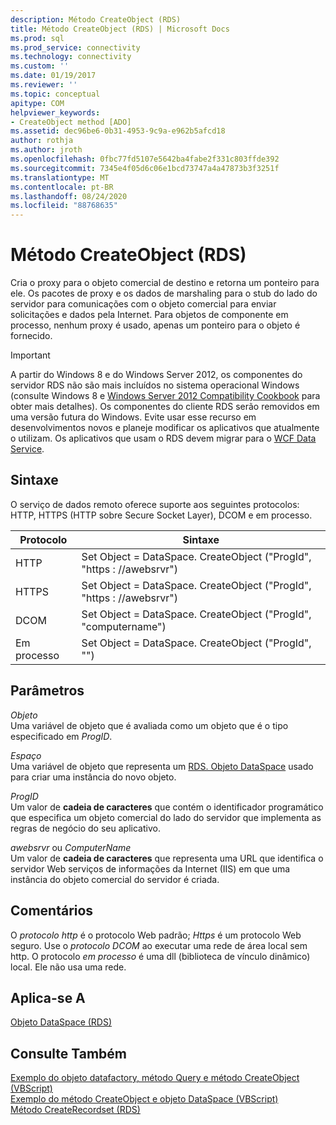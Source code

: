 ```yaml
---
description: Método CreateObject (RDS)
title: Método CreateObject (RDS) | Microsoft Docs
ms.prod: sql
ms.prod_service: connectivity
ms.technology: connectivity
ms.custom: ''
ms.date: 01/19/2017
ms.reviewer: ''
ms.topic: conceptual
apitype: COM
helpviewer_keywords:
- CreateObject method [ADO]
ms.assetid: dec96be6-0b31-4953-9c9a-e962b5afcd18
author: rothja
ms.author: jroth
ms.openlocfilehash: 0fbc77fd5107e5642ba4fabe2f331c803ffde392
ms.sourcegitcommit: 7345e4f05d6c06e1bcd73747a4a47873b3f3251f
ms.translationtype: MT
ms.contentlocale: pt-BR
ms.lasthandoff: 08/24/2020
ms.locfileid: "88768635"
---
```

# <a name="createobject-method-rds"></a>Método CreateObject (RDS)
Cria o proxy para o objeto comercial de destino e retorna um ponteiro para ele. Os pacotes de proxy e os dados de marshaling para o stub do lado do servidor para comunicações com o objeto comercial para enviar solicitações e dados pela Internet. Para objetos de componente em processo, nenhum proxy é usado, apenas um ponteiro para o objeto é fornecido.  
  
> [!IMPORTANT]
>  A partir do Windows 8 e do Windows Server 2012, os componentes do servidor RDS não são mais incluídos no sistema operacional Windows (consulte Windows 8 e [Windows Server 2012 Compatibility Cookbook](https://www.microsoft.com/download/details.aspx?id=27416) para obter mais detalhes). Os componentes do cliente RDS serão removidos em uma versão futura do Windows. Evite usar esse recurso em desenvolvimentos novos e planeje modificar os aplicativos que atualmente o utilizam. Os aplicativos que usam o RDS devem migrar para o [WCF Data Service](https://go.microsoft.com/fwlink/?LinkId=199565).  
  
## <a name="syntax"></a>Sintaxe  
 O serviço de dados remoto oferece suporte aos seguintes protocolos: HTTP, HTTPS (HTTP sobre Secure Socket Layer), DCOM e em processo.  
  
|Protocolo|Sintaxe|  
|--------------|------------|  
|HTTP|Set Object = DataSpace. CreateObject ("ProgId", "https \: //awebsrvr")|  
|HTTPS|Set Object = DataSpace. CreateObject ("ProgId", "https \: //awebsrvr")|  
|DCOM|Set Object = DataSpace. CreateObject ("ProgId", "computername")|  
|Em processo|Set Object = DataSpace. CreateObject ("ProgId", "")|  
  
## <a name="parameters"></a>Parâmetros  
 *Objeto*  
 Uma variável de objeto que é avaliada como um objeto que é o tipo especificado em *ProgID*.  
  
 *Espaço*  
 Uma variável de objeto que representa um [RDS. Objeto DataSpace](./dataspace-object-rds.md) usado para criar uma instância do novo objeto.  
  
 *ProgID*  
 Um valor de **cadeia de caracteres** que contém o identificador programático que especifica um objeto comercial do lado do servidor que implementa as regras de negócio do seu aplicativo.  
  
 *awebsrvr* ou *ComputerName*  
 Um valor de **cadeia de caracteres** que representa uma URL que identifica o servidor Web serviços de informações da Internet (IIS) em que uma instância do objeto comercial do servidor é criada.  
  
## <a name="remarks"></a>Comentários  
 O *protocolo http* é o protocolo Web padrão; *Https* é um protocolo Web seguro. Use o *protocolo DCOM* ao executar uma rede de área local sem http. O protocolo *em processo* é uma dll (biblioteca de vínculo dinâmico) local. Ele não usa uma rede.  
  
## <a name="applies-to"></a>Aplica-se A  
 [Objeto DataSpace (RDS)](./dataspace-object-rds.md)  
  
## <a name="see-also"></a>Consulte Também  
 [Exemplo do objeto datafactory, método Query e método CreateObject (VBScript)](./datafactory-object-query-method-and-createobject-method-example-vbscript.md)   
 [Exemplo do método CreateObject e objeto DataSpace (VBScript)](./dataspace-object-and-createobject-method-example-vbscript.md)   
 [Método CreateRecordset (RDS)](./createrecordset-method-rds.md)
